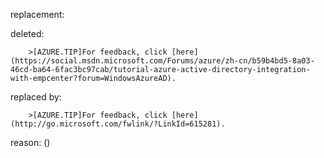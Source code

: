 replacement:

deleted:

		>[AZURE.TIP]For feedback, click [here](https://social.msdn.microsoft.com/Forums/azure/zh-cn/b59b4bd5-8a03-46cd-ba64-6fac3bc97cab/tutorial-azure-active-directory-integration-with-empcenter?forum=WindowsAzureAD).

replaced by:

		>[AZURE.TIP]For feedback, click [here](http://go.microsoft.com/fwlink/?LinkId=615281).

reason: ()

